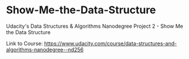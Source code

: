 # Show-Me-the-Data-Structure

Udacity's Data Structures & Algorithms Nanodegree Project 2 - Show Me the Data Structure

Link to Course: https://www.udacity.com/course/data-structures-and-algorithms-nanodegree--nd256
